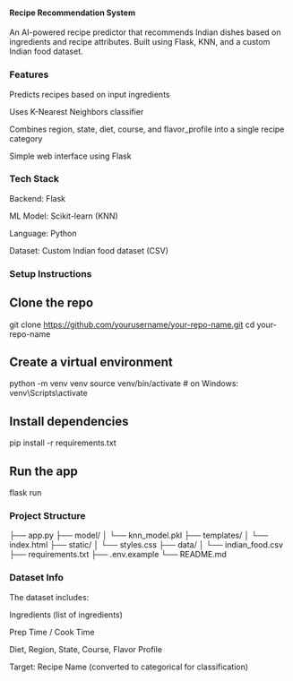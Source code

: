 #### Recipe Recommendation System
An AI-powered recipe predictor that recommends Indian dishes based on ingredients and recipe attributes. Built using Flask, KNN, and a custom Indian food dataset.

### Features
Predicts recipes based on input ingredients

Uses K-Nearest Neighbors classifier

Combines region, state, diet, course, and flavor_profile into a single recipe category

Simple web interface using Flask


### Tech Stack
Backend: Flask

ML Model: Scikit-learn (KNN)

Language: Python

Dataset: Custom Indian food dataset (CSV)


###  Setup Instructions
## Clone the repo

git clone https://github.com/yourusername/your-repo-name.git
cd your-repo-name

## Create a virtual environment

python -m venv venv
source venv/bin/activate  # on Windows: venv\Scripts\activate

## Install dependencies

pip install -r requirements.txt

## Run the app

flask run

### Project Structure
├── app.py
├── model/
│   └── knn_model.pkl
├── templates/
│   └── index.html
├── static/
│   └── styles.css
├── data/
│   └── indian_food.csv
├── requirements.txt
├── .env.example
└── README.md

### Dataset Info
The dataset includes:

Ingredients (list of ingredients)

Prep Time / Cook Time

Diet, Region, State, Course, Flavor Profile

Target: Recipe Name (converted to categorical for classification)
